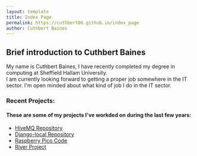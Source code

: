 ```yaml
---
layout: template
title: Index Page
permalink: https://cuthbert86.github.io/index_page
author: Cuthbert Baines
---
```




    
## Brief introduction to Cuthbert Baines  
  
My name is Cuthbert Baines, I have recently completed my degree in computing at Sheffield Hallam University.  
I am currently looking forward to getting a proper job somewhere in the IT sector.  I'm open minded about what 
kind of job I do in the IT sector.         



### Recent Projects:  
  
  
#### These are some of my projects I've workded on during the last few years:  
  
  
- [HiveMQ Repository](https://github.com/cuthbert86/HiveMQ)  
- [Django-local Repository](https://github.com/cuthbert86/Django-Local/tree/master)                  
- [Raspberry Pico Code](PiCode_showcase)  
- [River Project](River_Project)  

  
